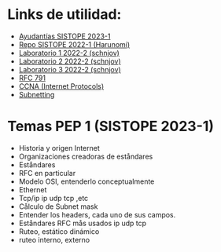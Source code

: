 Links de utilidad:
==================
- [Ayudantías SISTOPE 2023-1](https://drive.google.com/drive/folders/14DHufDaPvANO7knQ34YIiEyu1D4drl2L?usp=share_link)
- [Repo SISTOPE 2022-1 (Harunomi)](https://github.com/Harunomi/SISTOPE_1_2022)
- [Laboratorio 1 2022-2 (schnjov)](https://github.com/schnjov/Lab1_Sistope)
- [Laboratorio 2 2022-2 (schnjov)](https://github.com/schnjov/Lab2_Sistemas_Operativos)
- [Laboratorio 3 2022-2 (schnjov)](https://github.com/schnjov/Lab3_Sistemas_Operativos)
- [RFC 791](https://tools.ietf.org/html/rfc791)
- [CCNA (Internet Protocols)](https://youtube.com/playlist?list=PLIhvC56v63IJVXv0GJcl9vO5Z6znCVb1P)
- [Subnetting](https://www.youtube.com/watch?v=rs39FWDhzDs)

Temas PEP 1 (SISTOPE 2023-1)
============================
- Historia y origen Internet
- Organizaciones creadoras de eståndares
- Eståndares
- RFC en particular
- Modelo OSI, entenderlo conceptualmente
- Ethernet
- Tcp/ip ip udp tcp ,etc
- Cålculo de Subnet mask
- Entender los headers, cada uno de sus campos.
- Eståndares RFC mås usados ip udp tcp
- Ruteo, estático dinámico
- ruteo interno, externo